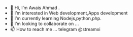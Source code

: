 - 👋 Hi, I’m Awais Ahmad .
- 👀 I’m interested in Web development,Apps development
- 🌱 I’m currently learning Nodejs,python,php.
- 💞️ I’m looking to collaborate on ...
- 📫 How to reach me ...
telegram @streamxi
<!---
Awaispirkale/Awaispirkale is a ✨ special ✨ repository because its `README.md` (this file) appears on your GitHub profile.
You can click the Preview link to take a look at your changes.
--->
